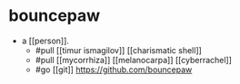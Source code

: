 # bouncepaw

- a [[person]].
  - #pull [[timur ismagilov]] [[charismatic shell]]
  - #pull [[mycorrhiza]] [[melanocarpa]] [[cyberrachel]]
  - #go [[git]] https://github.com/bouncepaw


